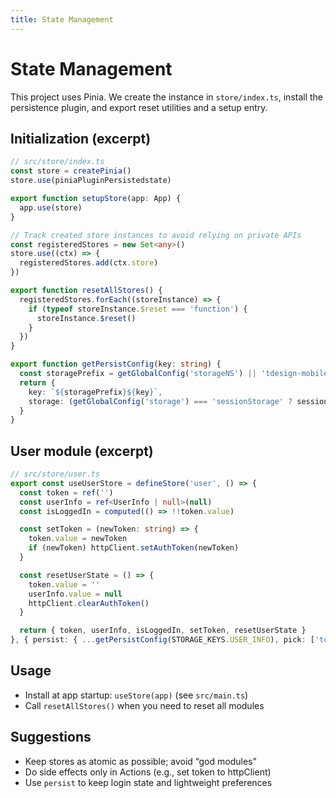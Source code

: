 ```yaml
---
title: State Management
---
```


# State Management

This project uses Pinia. We create the instance in `store/index.ts`, install the persistence plugin, and export reset utilities and a setup entry.

## Initialization (excerpt)

```ts
// src/store/index.ts
const store = createPinia()
store.use(piniaPluginPersistedstate)

export function setupStore(app: App) {
  app.use(store)
}

// Track created store instances to avoid relying on private APIs
const registeredStores = new Set<any>()
store.use((ctx) => {
  registeredStores.add(ctx.store)
})

export function resetAllStores() {
  registeredStores.forEach((storeInstance) => {
    if (typeof storeInstance.$reset === 'function') {
      storeInstance.$reset()
    }
  })
}

export function getPersistConfig(key: string) {
  const storagePrefix = getGlobalConfig('storageNS') || 'tdesign-mobile-'
  return {
    key: `${storagePrefix}${key}`,
    storage: (getGlobalConfig('storage') === 'sessionStorage' ? sessionStorage : localStorage),
  }
}
```

## User module (excerpt)

```ts
// src/store/user.ts
export const useUserStore = defineStore('user', () => {
  const token = ref('')
  const userInfo = ref<UserInfo | null>(null)
  const isLoggedIn = computed(() => !!token.value)

  const setToken = (newToken: string) => {
    token.value = newToken
    if (newToken) httpClient.setAuthToken(newToken)
  }

  const resetUserState = () => {
    token.value = ''
    userInfo.value = null
    httpClient.clearAuthToken()
  }

  return { token, userInfo, isLoggedIn, setToken, resetUserState }
}, { persist: { ...getPersistConfig(STORAGE_KEYS.USER_INFO), pick: ['token', 'userInfo'] } })
```

## Usage

- Install at app startup: `useStore(app)` (see `src/main.ts`)
- Call `resetAllStores()` when you need to reset all modules

## Suggestions

- Keep stores as atomic as possible; avoid “god modules”
- Do side effects only in Actions (e.g., set token to httpClient)
- Use `persist` to keep login state and lightweight preferences
